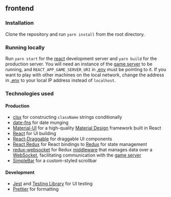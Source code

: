 ## frontend

### Installation

Clone the repository and run `yarn install` from the root directory.

### Running locally

Run `yarn start` for the [react](https://reactjs.org/) development server and
`yarn build` for the production server. You will need an instance of the [game
server](https://github.com/thisisrandy/igo-backend) to be running, and
`REACT_APP_GAME_SERVER_URI` in [.env](.env) must be pointing to it. If you want
to play with other machines on the local network, change the address in
[.env](.env) to your local IP address instead of `localhost`.

### Technologies used

#### Production

- [clsx](https://github.com/lukeed/clsx) for constructing `className` strings
  conditionally
- [date-fns](https://github.com/date-fns/date-fns) for date munging
- [Material-UI](https://material-ui.com/) for a high-quality [Material
  Design](https://material.io/design) framework built in React
- [React](https://reactjs.org/) for UI building
- [React-Draggable](https://github.com/react-grid-layout/react-draggable) for
  draggable UI components
- [React Redux](https://github.com/reduxjs/react-redux) for React bindings to
  [Redux](https://github.com/reduxjs/redux) for state management
- [redux-websocket](https://github.com/giantmachines/redux-websocket) for Redux
  [middleware](https://redux.js.org/understanding/history-and-design/middleware)
  that manages data over a [WebSocket](https://en.wikipedia.org/wiki/WebSocket),
  facilitating communication with the [game
  server](https://github.com/thisisrandy/igo-backend)
- [SimpleBar](https://github.com/Grsmto/simplebar) for a custom-styled scrollbar

#### Development

- [Jest](https://jestjs.io/) and [Testing Library](https://testing-library.com/)
  for UI testing
- [Prettier](https://prettier.io/) for formatting
